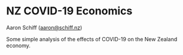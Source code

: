# NZ COVID-19 Economics

Aaron Schiff (aaron@schiff.nz)

Some simple analysis of the effects of COVID-19 on the New Zealand economy.
